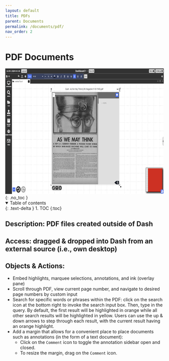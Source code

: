```yaml
---
layout: default
title: PDFs
parent: Documents
permalink: /documents/pdf/
nav_order: 2
---
```


# PDF Documents
<div class="img-container">
  <img src="../../assets/images/environment/pdf_doc.png" alt="overall environment" style="height:400px;"/>
</div>
{: .no_toc }

<details open markdown="block">
  <summary>
    Table of contents
  </summary>
  {: .text-delta }
1. TOC
{:toc}
</details>

## Description: PDF files created outside of Dash

## Access: dragged & dropped into Dash from an external source (i.e., own desktop)

## Objects & Actions: 
- Embed highlights, marquee selections, annotations, and ink (overlay pane) 
- Scroll through PDF, view current page number, and navigate to desired page numbers by custom input  
- Search for specific words or phrases within the PDF: click on the search icon at the bottom right to invoke the search input box. Then, type in the query. By default, the first result will be highlighted in orange while all other search results will be highlighted in yellow. Users can use the up & down arrows to step through each result, with the current result having an orange highlight. 
- Add a margin that allows for a convenient place to place documents such as annotations (in the form of a text document):
  - Click on the `Comment` icon to toggle the annotation sidebar open and closed. 
  - To resize the margin, drag on the `Comment` icon.  
